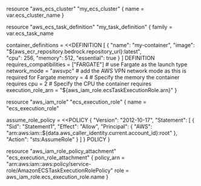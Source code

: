 resource "aws_ecs_cluster" "my_ecs_cluster" {
  name = var.ecs_cluster_name
}

resource "aws_ecs_task_definition" "my_task_definition" {
  family                   = var.ecs_task_name

  container_definitions = <<DEFINITION
  [
    {
      "name": "my-container",
      "image": "${aws_ecr_repository.bedrock.repository_url}:latest",  
      "cpu": 256,
      "memory": 512,
      "essential": true
    }
  ]
  DEFINITION
  requires_compatibilities = ["FARGATE"] # use Fargate as the launch type
  network_mode             = "awsvpc"    # add the AWS VPN network mode as this is required for Fargate
  memory                   = 4         # Specify the memory the container requires
  cpu                      = 2           # Specify the CPU the container requires
  execution_role_arn       = "${aws_iam_role.ecsTaskExecutionRole.arn}"
}

resource "aws_iam_role" "ecs_execution_role" {
  name = "ecs_execution_role"

  assume_role_policy = <<POLICY
{
    "Version": "2012-10-17",
    "Statement": [
        {
            "Sid": "Statement1",
            "Effect": "Allow",
            "Principal": {
                "AWS": "arn:aws:iam::${data.aws_caller_identity.current.account_id}:root"
            },
            "Action": "sts:AssumeRole"
        }
    ]
}
  POLICY
}

resource "aws_iam_role_policy_attachment" "ecs_execution_role_attachment" {
  policy_arn = "arn:aws:iam::aws:policy/service-role/AmazonECSTaskExecutionRolePolicy"
  role       = aws_iam_role.ecs_execution_role.name
}
